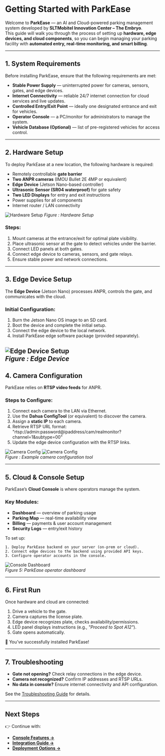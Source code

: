 # Getting Started with ParkEase

Welcome to **ParkEase** — an AI and Cloud-powered parking management system developed by **SLTMobitel Innovation Center – The Embryo**.  
This guide will walk you through the process of setting up **hardware, edge devices, and cloud components**, so you can begin managing your parking facility with **automated entry, real-time monitoring, and smart billing**.

---

## 1. System Requirements

Before installing ParkEase, ensure that the following requirements are met:

- **Stable Power Supply** — uninterrupted power for cameras, sensors, gates, and edge devices.  
- **Internet Connectivity** — reliable 24/7 internet connection for cloud services and live updates.  
- **Controlled Entry/Exit Point** — ideally one designated entrance and exit for vehicles.  
- **Operator Console** — a PC/monitor for administrators to manage the system.  
- **Vehicle Database (Optional)** — list of pre-registered vehicles for access control.


---

## 2. Hardware Setup

To deploy ParkEase at a new location, the following hardware is required:

- Remotely controllable **gate barrier**  
- **Two ANPR cameras** (IMOU Bullet 2E 4MP or equivalent)  
- **Edge Device** (Jetson Nano-based controller)  
- **Ultrasonic Sensor (SR04 waterproof)** for gate safety  
- **Two LED Displays** for entry and exit instructions  
- Power supplies for all components  
- Internet router / LAN connectivity  

![Hardware Setup](images/hardware-setup.png)
*Figure : Hardware Setup* 

### Steps:
1. Mount cameras at the entrance/exit for optimal plate visibility.  
2. Place ultrasonic sensor at the gate to detect vehicles under the barrier.  
3. Connect LED panels at both gates.  
4. Connect edge device to cameras, sensors, and gate relays.  
5. Ensure stable power and network connections.

---

## 3. Edge Device Setup

The **Edge Device** (Jetson Nano) processes ANPR, controls the gate, and communicates with the cloud.

### Initial Configuration:
1. Burn the Jetson Nano OS image to an SD card.  
2. Boot the device and complete the initial setup.  
3. Connect the edge device to the local network.  
4. Install ParkEase edge software package (provided separately).  

![Edge Device Setup](images/edge-device.jpg)  
*Figure : Edge Device*
---

## 4. Camera Configuration

ParkEase relies on **RTSP video feeds** for ANPR.

### Steps to Configure:
1. Connect each camera to the LAN via Ethernet.  
2. Use the **Dahua ConfigTool** (or equivalent) to discover the camera.  
3. Assign a **static IP** to each camera.  
4. Retrieve RTSP URL format: "rtsp://admin:password@ipaddress/cam/realmonitor?channel=1&subtype=00"
5. Update the edge device configuration with the RTSP links.

![Camera Config](images/camera-config.png)
![Camera Config](images/camera-config1.png)  
*Figure : Example camera configuration tool*

---

## 5. Cloud & Console Setup

ParkEase’s **Cloud Console** is where operators manage the system.

### Key Modules:
- **Dashboard** — overview of parking usage  
- **Parking Map** — real-time availability view  
- **Billing** — payments & user account management  
- **Security Logs** — entry/exit history  

To set up:

    1. Deploy ParkEase backend on your server (on-prem or cloud).  
    2. Connect edge devices to the backend using provided API keys.  
    3. Configure operator accounts in the console.  

![Console Dashboard](images/console-dashboard.jpg)  
*Figure 5: ParkEase operator dashboard*

---

## 6. First Run

Once hardware and cloud are connected:

1. Drive a vehicle to the gate.  
2. Camera captures the license plate.  
3. Edge device recognizes plate, checks availability/permissions.  
4. LED panel displays instructions (e.g., *"Proceed to Spot A12"*).  
5. Gate opens automatically.  

🎉 You’ve successfully installed ParkEase!

---

## 7. Troubleshooting

- **Gate not opening?** Check relay connections in the edge device.  
- **Camera not recognized?** Confirm IP addresses and RTSP URLs.  
- **No data in console?** Ensure internet connectivity and API configuration.  

See the [Troubleshooting Guide](troubleshooting.md) for details.

---

## Next Steps

👉 Continue with:  
- [**Console Features →**](console/dashboard.md)  
- [**Integration Guide →**](integration.md)  
- [**Deployment Options →**](deployment.md)  

